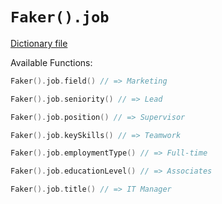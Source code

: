 # `Faker().job`

[Dictionary file](../src/main/resources/locales/en/job.yml)

Available Functions:  
```kotlin
Faker().job.field() // => Marketing

Faker().job.seniority() // => Lead

Faker().job.position() // => Supervisor

Faker().job.keySkills() // => Teamwork

Faker().job.employmentType() // => Full-time

Faker().job.educationLevel() // => Associates

Faker().job.title() // => IT Manager
```
